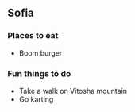 ## Sofia

### Places to eat
* Boom burger

### Fun things to do
* Take a walk on Vitosha mountain
* Go karting

